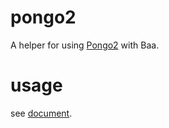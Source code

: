 # pongo2
A helper for using [Pongo2](https://godoc.org/github.com/flosch/pongo2) with Baa.

# usage
see [document](https://docs.djangoproject.com/en/dev/ref/templates/language/).